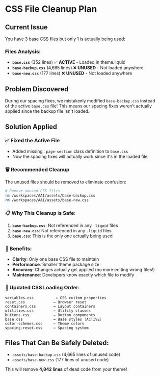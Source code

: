 # CSS File Cleanup Plan

## Current Issue
You have 3 base CSS files but only 1 is actually being used:

### Files Analysis:
- **`base.css`** (352 lines) ✅ **ACTIVE** - Loaded in theme.liquid
- **`base-backup.css`** (4,665 lines) ❌ **UNUSED** - Not loaded anywhere
- **`base-new.css`** (177 lines) ❌ **UNUSED** - Not loaded anywhere

## Problem Discovered
During our spacing fixes, we mistakenly modified `base-backup.css` instead of the active `base.css` file! This means our spacing fixes weren't actually applied since the backup file isn't loaded.

## Solution Applied

### ✅ Fixed the Active File
- Added missing `.page-section` class definition to `base.css`
- Now the spacing fixes will actually work since it's in the loaded file

### 🗑️ Recommended Cleanup
The unused files should be removed to eliminate confusion:

```bash
# Remove unused CSS files
rm /workspaces/AAI/assets/base-backup.css
rm /workspaces/AAI/assets/base-new.css
```

### 📋 Why This Cleanup is Safe:
1. **`base-backup.css`**: Not referenced in any `.liquid` files
2. **`base-new.css`**: Not referenced in any `.liquid` files  
3. **`base.css`**: This is the only one actually being used

### 🎯 Benefits:
- **Clarity**: Only one base CSS file to maintain
- **Performance**: Smaller theme package size
- **Accuracy**: Changes actually get applied (no more editing wrong files!)
- **Maintenance**: Developers know exactly which file to modify

### 📝 Updated CSS Loading Order:
```
variables.css          ← CSS custom properties
reset.css             ← Browser reset
containers.css        ← Layout containers  
utilities.css         ← Utility classes
buttons.css           ← Button components
base.css              ← Base styles (ACTIVE)
color-schemes.css     ← Theme colors
spacing-reset.css     ← Spacing system
```

## Files That Can Be Safely Deleted:
- `assets/base-backup.css` (4,665 lines of unused code)
- `assets/base-new.css` (177 lines of unused code)

This will remove **4,842 lines** of dead code from your theme!

